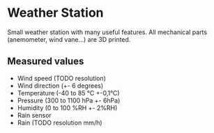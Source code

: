 Weather Station
===============

Small weather station with many useful features. All mechanical parts
(anemometer, wind vane...) are 3D printed.

Measured values
---------------
* Wind speed (TODO resolution)
* Wind direction (+- 6 degrees)
* Temperature (-40 to 85 °C +-0,1°C)
* Pressure (300 to 1100 hPa +- 6hPa)
* Humidity (0 to 100 %RH +- 2%RH)
* Rain sensor
* Rain (TODO resolution mm/h)

